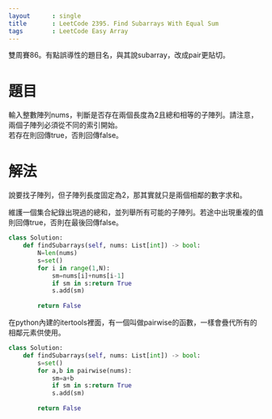 ```yaml
--- 
layout      : single
title       : LeetCode 2395. Find Subarrays With Equal Sum
tags        : LeetCode Easy Array
---
```

雙周賽86。有點誤導性的題目名，與其說subarray，改成pair更貼切。  

# 題目
輸入整數陣列nums，判斷是否存在兩個長度為2且總和相等的子陣列。請注意，兩個子陣列必須從不同的索引開始。  
若存在則回傳true，否則回傳false。  

# 解法
說要找子陣列，但子陣列長度固定為2，那其實就只是兩個相鄰的數字求和。  

維護一個集合紀錄出現過的總和，並列舉所有可能的子陣列。若途中出現重複的值則回傳true，否則在最後回傳false。  

```python
class Solution:
    def findSubarrays(self, nums: List[int]) -> bool:
        N=len(nums)
        s=set()
        for i in range(1,N):
            sm=nums[i]+nums[i-1]
            if sm in s:return True
            s.add(sm)
            
        return False
```

在python內建的itertools裡面，有一個叫做pairwise的函數，一樣會疊代所有的相鄰元素供使用。  

```python
class Solution:
    def findSubarrays(self, nums: List[int]) -> bool:
        s=set()
        for a,b in pairwise(nums):
            sm=a+b
            if sm in s:return True
            s.add(sm)
            
        return False
```